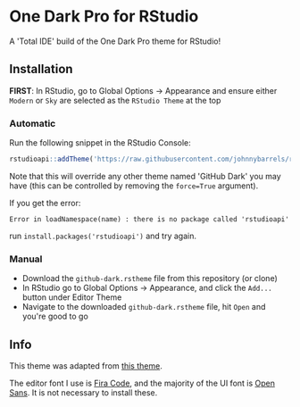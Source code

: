 # One Dark Pro for RStudio

A 'Total IDE' build of the One Dark Pro theme for RStudio!

## Installation

**FIRST**: In RStudio, go to Global Options -> Appearance and ensure either `Modern` or `Sky` are selected as the `RStudio Theme` at the top

### Automatic

Run the following snippet in the RStudio Console:

```r
rstudioapi::addTheme('https://raw.githubusercontent.com/johnnybarrels/rstudio-one-dark-pro-theme/master/OneDarkPro.rstheme', apply=TRUE, force=TRUE)
```

Note that this will override any other theme named 'GitHub Dark' you may have (this can be controlled by removing the `force=True` argument).

If you get the error:
```rr
Error in loadNamespace(name) : there is no package called 'rstudioapi'
```
run `install.packages('rstudioapi')` and try again.

### Manual

- Download the `github-dark.rstheme` file from this repository (or clone)
- In RStudio go to Global Options -> Appearance, and click the `Add...` button under Editor Theme
- Navigate to the downloaded `github-dark.rstheme` file, hit `Open` and you're good to go

## Info

This theme was adapted from [this theme](https://github.com/StylishThemes/GitHub-Dark/blob/master/src/themes/github/github-dark.css).

The editor font I use is [Fira Code](https://github.com/tonsky/FiraCode), and the majority of the UI font is [Open Sans](https://fonts.google.com/specimen/Open+Sans). It is not necessary to install these.
